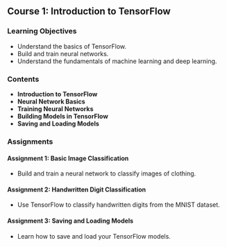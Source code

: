 ## Course 1: Introduction to TensorFlow

### Learning Objectives
- Understand the basics of TensorFlow.
- Build and train neural networks.
- Understand the fundamentals of machine learning and deep learning.

### Contents
- **Introduction to TensorFlow**
- **Neural Network Basics**
- **Training Neural Networks**
- **Building Models in TensorFlow**
- **Saving and Loading Models**

### Assignments

#### Assignment 1: Basic Image Classification
- Build and train a neural network to classify images of clothing.

#### Assignment 2: Handwritten Digit Classification
- Use TensorFlow to classify handwritten digits from the MNIST dataset.

#### Assignment 3: Saving and Loading Models
- Learn how to save and load your TensorFlow models.
